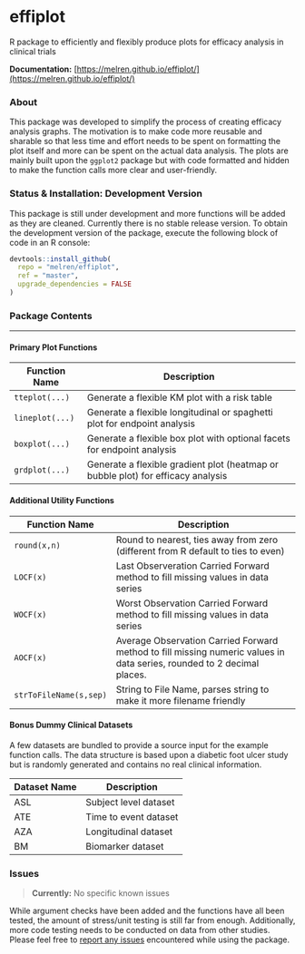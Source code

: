 # effiplot
R package to efficiently and flexibly produce plots for efficacy analysis in clinical trials

**Documentation:** [https://melren.github.io/effiplot/](https://melren.github.io/effiplot/)

### About

This package was developed to simplify the process of creating efficacy analysis graphs. The motivation is to make code more reusable and sharable so that less time and effort needs to be spent on formatting the plot itself and more can be spent on the actual data analysis. The plots are mainly built upon the `ggplot2` package but with code formatted and hidden to make the function calls more clear and user-friendly.

### Status & Installation: Development Version

This package is still under development and more functions will be added as they are cleaned.
Currently there is no stable release version. To obtain the development version of the package, execute the following block of code in an R console:
```r
devtools::install_github(
  repo = "melren/effiplot",
  ref = "master",
  upgrade_dependencies = FALSE
)
```
### Package Contents

---

#### Primary Plot Functions

Function Name | Description
-------------- | ---------------------------------------------------------------
`tteplot(...)` | Generate a flexible KM plot with a risk table
`lineplot(...)`| Generate a flexible longitudinal or spaghetti plot for endpoint analysis
`boxplot(...)` | Generate a flexible box plot with optional facets for endpoint analysis
`grdplot(...)` | Generate a flexible gradient plot (heatmap or bubble plot) for efficacy analysis

#### Additional Utility Functions

Function Name | Description
------------------------ | ---------------------------------------------------------------
`round(x,n)` | Round to nearest, ties away from zero (different from R default to ties to even) 
`LOCF(x)` | Last Observeration Carried Forward method to fill missing values in data series 
`WOCF(x)` | Worst Observation Carried Forward method to fill missing values in data series
`AOCF(x)` | Average Observation Carried Forward method to fill missing numeric values in data series, rounded to 2 decimal places.
`strToFileName(s,sep)` | String to File Name, parses string to make it more filename friendly 

#### Bonus Dummy Clinical Datasets
A few datasets are bundled to provide a source input for the example function calls. The data structure is based upon a diabetic foot ulcer study but is randomly generated and contains no real clinical information.

Dataset Name | Description
-------------- | ---------------------------------------------------------------
ASL | Subject level dataset
ATE | Time to event dataset
AZA | Longitudinal dataset
BM | Biomarker dataset

### Issues
> **Currently:** No specific known issues

While argument checks have been added and the functions have all been tested, the amount of stress/unit testing is still far from enough. Additionally, more code testing needs to be conducted on data from other studies. Please feel free to [report any issues](https://github.com/melren/effiplot/issues) encountered while using the package.

